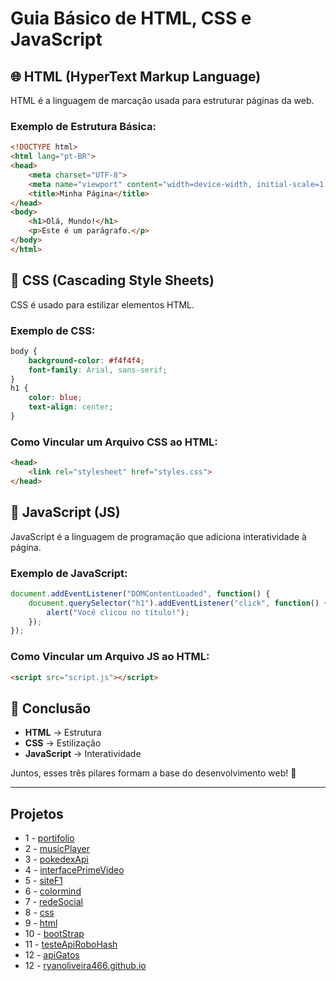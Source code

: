 # Guia Básico de HTML, CSS e JavaScript

## 🌐 HTML (HyperText Markup Language)
HTML é a linguagem de marcação usada para estruturar páginas da web.

### Exemplo de Estrutura Básica:
```html
<!DOCTYPE html>
<html lang="pt-BR">
<head>
    <meta charset="UTF-8">
    <meta name="viewport" content="width=device-width, initial-scale=1.0">
    <title>Minha Página</title>
</head>
<body>
    <h1>Olá, Mundo!</h1>
    <p>Este é um parágrafo.</p>
</body>
</html>
```

## 🎨 CSS (Cascading Style Sheets)
CSS é usado para estilizar elementos HTML.

### Exemplo de CSS:
```css
body {
    background-color: #f4f4f4;
    font-family: Arial, sans-serif;
}
h1 {
    color: blue;
    text-align: center;
}
```

### Como Vincular um Arquivo CSS ao HTML:
```html
<head>
    <link rel="stylesheet" href="styles.css">
</head>
```

## 🚀 JavaScript (JS)
JavaScript é a linguagem de programação que adiciona interatividade à página.

### Exemplo de JavaScript:
```js
document.addEventListener("DOMContentLoaded", function() {
    document.querySelector("h1").addEventListener("click", function() {
        alert("Você clicou no título!");
    });
});
```

### Como Vincular um Arquivo JS ao HTML:
```html
<script src="script.js"></script>
```

## 📌 Conclusão
- **HTML** → Estrutura
- **CSS** → Estilização
- **JavaScript** → Interatividade

Juntos, esses três pilares formam a base do desenvolvimento web! 🚀

---

## Projetos

* 1 - [portifolio](https://github.com/ryanoliveira466/portifolio)
* 2 - [musicPlayer](https://github.com/ryanoliveira466/musicPlayer)
* 3 - [pokedexApi](https://github.com/ryanoliveira466/pokedexApi)
* 4 - [interfacePrimeVideo](https://github.com/ryanoliveira466/interfacePrimeVideo)
* 5 - [siteF1](https://github.com/ryanoliveira466/siteF1)
* 6 - [colormind](https://github.com/ryanoliveira466/colormind)
* 7 - [redeSocial](https://github.com/ryanoliveira466/redeSocial)
* 8 - [css](https://github.com/ryanoliveira466/css)
* 9 - [html](https://github.com/ryanoliveira466/html)
* 10 - [bootStrap](https://github.com/ryanoliveira466/bootStrap)
* 11 - [testeApiRoboHash](https://github.com/ryanoliveira466/testeApiRoboHash)
* 12 - [apiGatos](https://github.com/ryanoliveira466/apiGatos)
* 12 - [ryanoliveira466.github.io](https://github.com/ryanoliveira466/ryanoliveira466.github.io)
